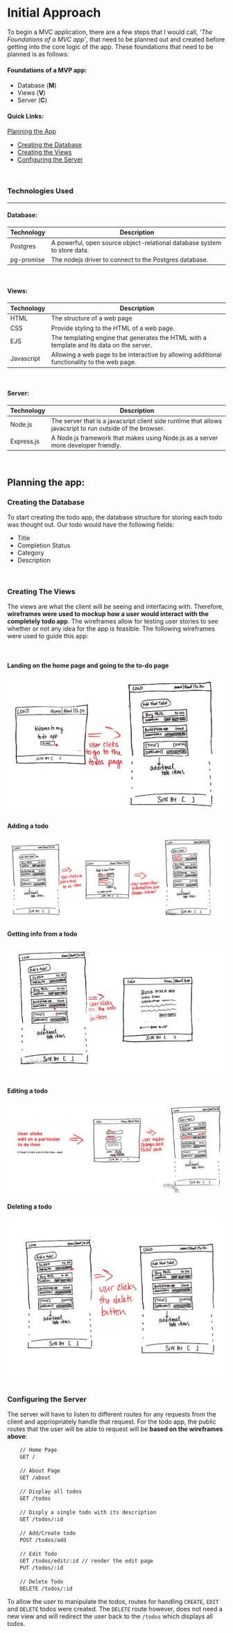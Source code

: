 # Initial Approach

To begin a MVC application, there are a few steps that I would call, *'The Foundations of a MVC app'*, that need to be planned out and created before getting into the core logic of the app. These foundations that need to be planned is as follows: 

#### Foundations of a MVP app:
- Database (**M**)
- Views (**V**)
- Server (**C**)

#### Quick Links:
[Planning the App](#planning-the-app)
- [Creating the Database](#creating-the-database)
- [Creating the Views](#creating-the-views)
- [Configuring the Server](#configuring-the-server)


<br>


### Technologies Used
---
#### Database:
Technology | Description
--- | ---
Postgres |  A powerful, open source object-relational database system to store data.
pg-promise | The nodejs driver to connect to the Postgres database.


<br>


#### Views:
Technology | Description
--- | ---
HTML | The structure of a web page
CSS | Provide styling to the HTML of a web page.
EJS | The templating engine that generates the HTML with a template and its data on the server.
Javascript | Allowing a web page to be interactive by allowing additional functionality to the web page.


<br>


#### Server:
Technology | Description
--- | ---
Node.js | The server that is a javacsript client side runtime that allows javacsript to run outside of the browser.
Express.js | A Node.js framework that makes using Node.js as a server more developer friendly.


<br>


## Planning the app:

### Creating the Database

To start creating the todo app, the database structure for storing each todo was thought out. Our todo would have the following fields:

- Title
- Completion Status
- Category
- Description


<br>


### Creating The Views

The views are what the client will be seeing and interfacing with. Therefore, **wireframes were used to mockup how a user would interact with the completely todo app**. The wireframes allow for testing user stories to see whether or not any idea for the app is feasible. The following wireframes were used to guide this app:


<br>


#### Landing on the home page and going to the to-do page

![home-todo](./readme-assets/home-todo.jpg)

#### Adding a todo

![add-todo](./readme-assets/add-todo.jpg)

#### Getting info from a todo

![info-todo](./readme-assets/info-todo.jpg)

#### Editing a todo

![todo-edit](./readme-assets/todo-edit.jpg)

#### Deleting a todo

![todo-delte](./readme-assets/todo-delete.jpg)
<br>

### Configuring the Server

The server will have to listen to different routes for any requests from the client and appriopriately handle that request. For the todo app, the public routes that the user will be able to request will be **based on the wireframes above**:

```node
    // Home Page
    GET /
    
    // About Page
    GET /about
    
    // Display all todos
    GET /todos
    
    // Disply a single todo with its description
    GET /todos/:id
    
    // Add/Create todo
    POST /todos/add
    
    // Edit Todo
    GET /todos/edit/:id // render the edit page
    PUT /todos/:id

    // Delete Todo
    DELETE /todos/:id

```
To allow the user to manipulate the todos, routes for handling `CREATE`, `EDIT` and `DELETE` todos were created. The `DELETE` route however, does not need a new view and will redirect the user back to the `/todos` which displays all todos.
